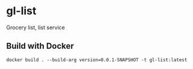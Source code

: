 # gl-list
Grocery list, list service

## Build with Docker

`docker build . --build-arg version=0.0.1-SNAPSHOT -t gl-list:latest`
